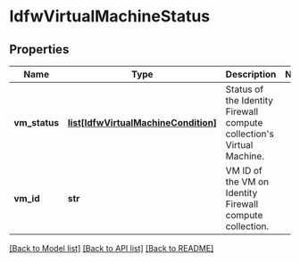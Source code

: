 # IdfwVirtualMachineStatus

## Properties
Name | Type | Description | Notes
------------ | ------------- | ------------- | -------------
**vm_status** | [**list[IdfwVirtualMachineCondition]**](IdfwVirtualMachineCondition.md) | Status of the Identity Firewall compute collection&#x27;s Virtual Machine.  | 
**vm_id** | **str** | VM ID of the VM on Identity Firewall compute collection.  | 

[[Back to Model list]](../README.md#documentation-for-models) [[Back to API list]](../README.md#documentation-for-api-endpoints) [[Back to README]](../README.md)

